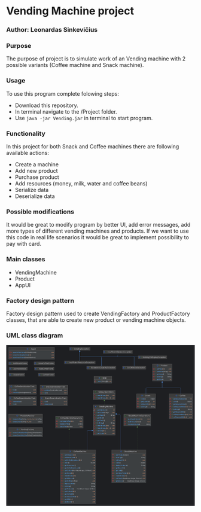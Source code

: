 # Vending Machine project

### Author: Leonardas Sinkevičius  

### Purpose 
The purpose of project is to simulate work of an Vending machine with 2 possible variants (Coffee machine and Snack machine).

### Usage
To use this program complete folowing steps:
- Download this repository.
- In terminal navigate to the /Project folder.
- Use `java -jar Vending.jar` in terminal to start program.

### Functionality
In this project for both Snack and Coffee machines there are following available actions:
- Create a machine
- Add new product
- Purchase product
- Add resources (money, milk, water and coffee beans)
- Serialize data
- Deserialize data

### Possible modifications
It would be great to modify program by better UI, add error messages, add more types of different vending machines and products. If we want to use this code in real life scenarios it would be great to implement possibility to pay with card. 

### Main classes
- VendingMachine
- Product
- AppUI

### Factory design pattern
Factory design pattern used to create VendingFactory and ProductFactory classes, that are able to create new product or vending machine objects.

### UML class diagram
![UML class diagram](./UML.png "UML diagram")

